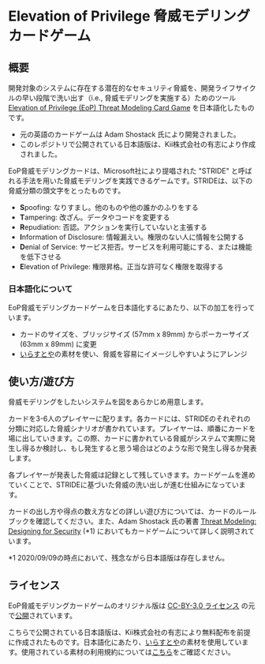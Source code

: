 # Elevation of Privilege 脅威モデリングカードゲーム

## 概要

開発対象のシステムに存在する潜在的なセキュリティ脅威を、開発ライフサイクルの早い段階で洗い出す（i.e., 脅威モデリングを実施する）ためのツール [Elevation of Privilege (EoP) Threat Modeling Card Game](https://github.com/adamshostack/eop) を日本語化したものです。

- 元の英語のカードゲームは Adam Shostack 氏により開発されました。
- このレポジトリで公開されている日本語版は、Kii株式会社の有志により作成されました。

EoP脅威モデリングカードは、Microsoft社により提唱された "STRIDE" と呼ばれる手法を用いた脅威モデリングを実践できるゲームです。STRIDEは、以下の脅威分類の頭文字をとったものです。

- **S**poofing: なりすまし。他のものや他の誰かのふりをする
- **T**ampering: 改ざん。データやコードを変更する
- **R**epudiation: 否認。アクションを実行していないと主張する
- **I**nformation of Disclosure: 情報漏えい。権限のない人に情報を公開する
- **D**enial of Service: サービス拒否。サービスを利用可能にする、または機能を低下させる
- **E**levation of Privilege: 権限昇格。正当な許可なく権限を取得する

### 日本語化について

EoP脅威モデリングカードゲームを日本語化するにあたり、以下の加工を行っています。

- カードのサイズを、ブリッジサイズ (57mm x 89mm) からポーカーサイズ (63mm x 89mm) に変更
- [いらすとや](https://www.irasutoya.com/)の素材を使い、脅威を容易にイメージしやすいようにアレンジ

## 使い方/遊び方

脅威モデリングをしたいシステムを図をあらかじめ用意します。

カードを3-6人のプレイヤーに配ります。各カードには、STRIDEのそれぞれの分類に対応した脅威シナリオが書かれています。プレイヤーは、順番にカードを場に出していきます。この際、カードに書かれている脅威がシステムで実際に発生し得るか検討し、もし発生すると思う場合はどのような形で発生し得るか発表します。

各プレイヤーが発表した脅威は記録として残していきます。カードゲームを進めていくことで、STRIDEに基づいた脅威の洗い出しが進む仕組みになっています。

カードの出し方や得点の数え方などの詳しい遊び方については、カードのルールブックを確認してください。また、Adam Shostack 氏の著書 [Threat Modeling: Designing for Security](https://threatmodelingbook.com/) (*1) においてもカードゲームについて詳しく説明されています。

*1 2020/09/09の時点において、残念ながら日本語版は存在しません。

## ライセンス

EoP脅威モデリングカードゲームのオリジナル版は [CC-BY-3.0 ライセンス](https://creativecommons.org/licenses/by/3.0/us/) の元で[公開](https://github.com/adamshostack/eop)されています。

こちらで公開されている日本語版は、Kii株式会社の有志により無料配布を前提に作成されたものです。日本語化にあたり、[いらすとや](https://www.irasutoya.com/)の素材を使用しています。使用されている素材の利用規約については[こちら](https://www.irasutoya.com/p/terms.html)をご確認ください。

